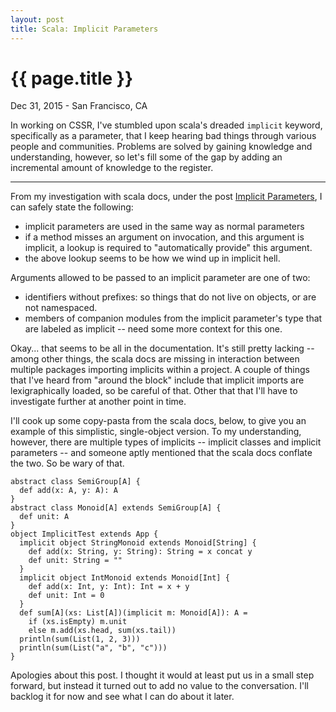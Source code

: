 ```yaml
---
layout: post
title: Scala: Implicit Parameters
---
```


{{ page.title }}
================

<p class="meta">Dec 31, 2015 - San Francisco, CA</p>

In working on CSSR, I've stumbled upon scala's dreaded `implicit` keyword,
specifically as a parameter, that I keep hearing bad things through various people
and communities. Problems are solved by gaining knowledge and understanding, however,
so let's fill some of the gap by adding an incremental amount of knowledge to the
register.

------------------------------------------------------------

From my investigation with scala docs, under the post [Implicit Parameters][scaladocs], I can safely state the following:
  + implicit parameters are used in the same way as normal parameters
  + if a method misses an argument on invocation, and this argument is implicit, a
    lookup is required to "automatically provide" this argument.
  + the above lookup seems to be how we wind up in implicit hell.

Arguments allowed to be passed to an implicit parameter are one of two:
  + identifiers without prefixes: so things that do not live on objects, or are not
    namespaced.
  + members of companion modules from the implicit parameter's type that are labeled
    as implicit -- need some more context for this one.

Okay... that seems to be all in the documentation. It's still pretty lacking -- among
other things, the scala docs are missing in interaction between multiple packages
importing implicits within a project. A couple of things that I've heard from "around
the block" include that implicit imports are lexigraphically loaded, so be careful of
that. Other that that I'll have to investigate further at another point in time.

I'll cook up some copy-pasta from the scala docs, below, to give you an example of
this simplistic, single-object version. To my understanding, however, there are
multiple types of implicits -- implicit classes and implicit parameters -- and someone aptly mentioned that the scala docs conflate the two. So be wary of that.

    abstract class SemiGroup[A] {
      def add(x: A, y: A): A
    }
    abstract class Monoid[A] extends SemiGroup[A] {
      def unit: A
    }
    object ImplicitTest extends App {
      implicit object StringMonoid extends Monoid[String] {
        def add(x: String, y: String): String = x concat y
        def unit: String = ""
      }
      implicit object IntMonoid extends Monoid[Int] {
        def add(x: Int, y: Int): Int = x + y
        def unit: Int = 0
      }
      def sum[A](xs: List[A])(implicit m: Monoid[A]): A =
        if (xs.isEmpty) m.unit
        else m.add(xs.head, sum(xs.tail))
      println(sum(List(1, 2, 3)))
      println(sum(List("a", "b", "c")))
    }

Apologies about this post. I thought it would at least put us in a small step
forward, but instead it turned out to add no value to the conversation. I'll backlog
it for now and see what I can do about it later.

[scaladocs]: http://docs.scala-lang.org/tutorials/tour/implicit-parameters.html

